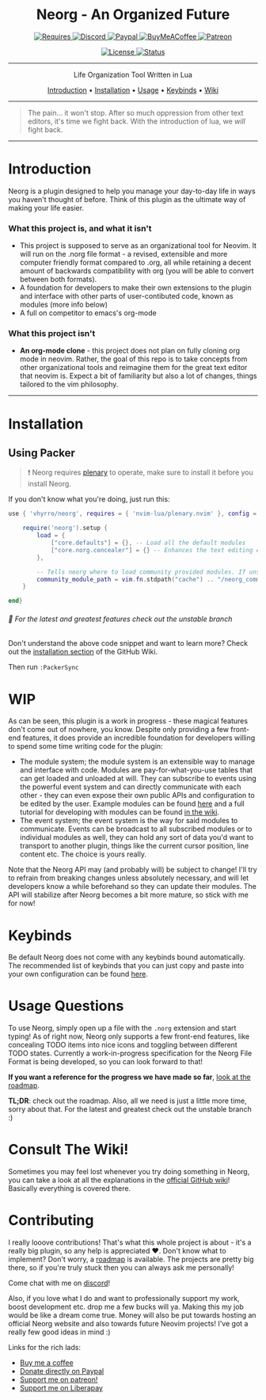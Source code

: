 <div align="center">

# Neorg - An Organized Future

<a href="https://github.com/neovim/neovim"> ![Requires](https://img.shields.io/badge/requires-neovim%200.5%2B-green?style=flat-square&logo=neovim) </a>
<a href="https://discord.gg/T6EgTAX7ht"> ![Discord](https://img.shields.io/badge/discord-join-7289da?style=flat-square&logo=discord) </a>
<a href="https://paypal.me/ewaczupryna?locale.x=en_GB"> ![Paypal](https://img.shields.io/badge/support-paypal-blue?style=flat-square&logo=paypal) </a>
<a href="https://www.buymeacoffee.com/vhyrro"> ![BuyMeACoffee](https://img.shields.io/badge/support-buy%20me%20a%20coffee-ffdd00?style=flat-square&logo=buy-me-a-coffee) </a>
<a href="https://patreon.com/vhyrro"> ![Patreon](https://img.shields.io/badge/support-patreon-F96854?style=flat-square&logo=patreon) </a>

<a href="/LICENSE"> ![License](https://img.shields.io/badge/license-GPL%20v3-brightgreen?style=flat-square) </a>
<a href="#wip"> ![Status](https://img.shields.io/badge/status-WIP-informational?style=flat-square) </a>

---

Life Organization Tool Written in Lua

[Introduction](#introduction)
•
[Installation](#installation)
•
[Usage](#usage-questions)
•
[Keybinds](#keybinds)
•
[Wiki](#consult-the-wiki)

</div>

---

> The pain... it won't stop. After so much oppression from other text editors, it's time we fight back.
With the introduction of lua, we *will* fight back.

---

# Introduction
Neorg is a plugin designed to help you manage your day-to-day life in ways you haven't thought of before. Think of this plugin as the ultimate way of making your life easier.

### What this project is, and what it isn't
  - This project is supposed to serve as an organizational tool for Neovim. It will run on the .norg file format - a revised, extensible and more computer friendly format compared to .org, all while retaining a decent amount of backwards compatibility with org (you will be able to convert between both formats).
  - A foundation for developers to make their own extensions to the plugin and interface with other parts of user-contibuted code, known as modules (more info below)
  - A full on competitor to emacs's org-mode
 ### What this project isn't
  - **An org-mode clone** - this project does not plan on fully cloning org mode in neovim. Rather, the goal of this repo is to take concepts from other organizational tools and reimagine them for the great text editor that neovim is. Expect a bit of familiarity but also a lot of changes, things tailored to the vim philosophy.

---
# Installation
## Using Packer

> :exclamation: Neorg requires [plenary](https://github.com/nvim-lua/plenary.nvim) to operate, make sure to install it before you install Neorg.

If you don't know what you're doing, just run this:

```lua
use { 'vhyrro/neorg', requires = { 'nvim-lua/plenary.nvim' }, config = function()

	require('neorg').setup {
		load = {
			["core.defaults"] = {}, -- Load all the default modules
			["core.norg.concealer"] = {} -- Enhances the text editing experience by using icons
		},

		-- Tells neorg where to load community provided modules. If unspecified, this is the default
		community_module_path = vim.fn.stdpath("cache") .. "/neorg_community_modules"
	}

end}
```

###### :robot: For the latest and greatest features check out the *unstable* branch

Don't understand the above code snippet and want to learn more?
Check out the [installation section](https://github.com/vhyrro/neorg/wiki/Installation) of the GitHub Wiki.

Then run `:PackerSync`

# WIP
As can be seen, this plugin is a work in progress - these magical features don't come out of nowhere, you know. Despite only providing a few front-end features, it does provide an incredible foundation for developers willing to spend some time writing code for the plugin:
- The module system; the module system is an extensible way to manage and interface with code. Modules are pay-for-what-you-use tables that can get loaded and unloaded at will. They can subscribe to events using the powerful event system and can directly communicate with each other - they can even expose their own public APIs and configuration to be edited by the user. Example modules can be found [here](/lua/neorg/modules/core) and a full tutorial for developing with modules can be found [in the wiki](https://github.com/vhyrro/neorg/wiki/Creating-Modules).
- The event system; the event system is the way for said modules to communicate. Events can be broadcast to all subscribed modules or to individual modules as well, they can hold any sort of data you'd want to transport to another plugin, things like the current cursor position, line content etc. The choice is yours really.

Note that the Neorg API may (and probably will) be subject to change! I'll try to refrain from breaking changes unless absolutely necessary, and will let developers know a while beforehand so they can update their modules. The API will stabilize after Neorg becomes a bit more mature, so stick with me for now!

# Keybinds
Be default Neorg does not come with any keybinds bound automatically. The recommended list of keybinds that you can just copy and paste into your own configuration can be found
[here](https://github.com/vhyrro/neorg/wiki/User-Keybinds#keybind-megalist).

# Usage Questions
To use Neorg, simply open up a file with the `.norg` extension and start typing! As of right now, Neorg only supports a few front-end features,
like concealing TODO items into nice icons and toggling between different TODO states. Currently a work-in-progress specification for the Neorg File Format
is being developed, so you can look forward to that!

**If you want a reference for the progress we have made so far**, [look at the roadmap](/docs/ROADMAP.md).

**TL;DR**: check out the roadmap. Also, all we need is just a little more time, sorry about that. For the latest and greatest check out the unstable branch :)

# Consult The Wiki!
Sometimes you may feel lost whenever you try doing something in Neorg, you can take a look at all the explanations in the [official GitHub wiki](https://github.com/vhyrro/neorg/wiki)!
Basically everything is covered there.

# Contributing
I really looove contributions! That's what this whole project is about - it's a really big plugin, so any help is appreciated :heart:. Don't know what to implement? Don't worry, a [roadmap](/docs/ROADMAP.md) is available. The projects are pretty big there, so if you're truly stuck then you can always ask me personally!

Come chat with me on [discord](https://discord.gg/T6EgTAX7ht)!

Also, if you love what I do and want to professionally support my work, boost development etc. drop me a few bucks will ya. Making this my job would be like a dream come true.
Money will also be put towards hosting an official Neorg website and also towards future Neovim projects! I've got a really few good ideas in mind :)

Links for the rich lads:
- [Buy me a coffee](https://www.buymeacoffee.com/vhyrro)
- [Donate directly on Paypal](https://paypal.me/ewaczupryna?locale.x=en_GB)
- [Support me on patreon!](https://patreon.com/vhyrro)
- [Support me on Liberapay](https://liberapay.com/Vhyrro)
